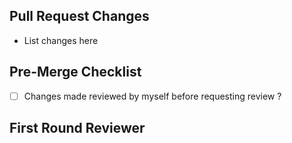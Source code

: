 ## Pull Request Changes
- List changes here

## Pre-Merge Checklist
- [ ] Changes made reviewed by myself before requesting review ?

## First Round Reviewer
